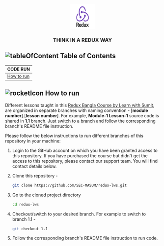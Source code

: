 <!-- PROJECT LOGO -->
<br />
 <p align="center">
    <img src="/images/redux.png" alt="Logo" width="80" height="80" background-color:"white" />
    <h3 align="center ">THINK IN A REDUX WAY</h3>
</p>

<!-- TABLE OF CONTENTS -->

## ![tableOfContent][tableofcontent-shield] Table of Contents

| CODE RUN                   |
| -------------------------- |
| [How to run](#-how-to-run) |

<!-- HOW TO RUN -->

## ![rocketIcon][rocketicon-shield] How to run

Different lessons taught in this [Redux Bangla Course by Learn with Sumit](https://learnwithsumit.com/), are organized in separate branches with naming convention - [**module number**].[**lesson number**]. For example, **Module-1 Lesson-1** source code is shared in **1.1** branch. Just switch to a branch and follow the corresponding branch's README file instruction.

Please follow the below instructions to run different branches of this repository in your machine:

1. Login to the GitHub account on which you have been granted access to this repository. If you have purchased the course but didn't get the access to this repository, please contact our support team. You will find contact details below.

2. Clone this repository -
   ```sh
   git clone https://github.com/SEC-MASUM/redux-lws.git
   ```
3. Go to the cloned project directory
   ```sh
   cd redux-lws
   ```
4. Checkout/switch to your desired branch. For example to switch to branch 1.1 -
   ```sh
   git checkout 1.1
   ```
5. Follow the corresponding branch's README file instruction to run code.


<!-- MARKDOWN LINKS & IMAGES -->

[tableofcontent-shield]: https://img.icons8.com/external-flatart-icons-flat-flatarticons/28/undefined/external-direction-business-and-teamwork-flatart-icons-flat-flatarticons.png
[rocketicon-shield]: https://img.icons8.com/arcade/30/undefined/experimental-rocket-arcade.png
